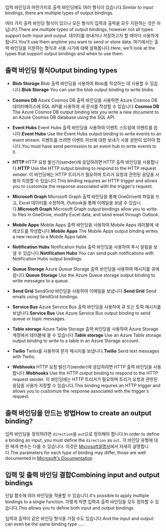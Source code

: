 <span data-ttu-id="a9570-101">입력 바인딩과 마찬가지로 출력 바인딩에도 여러 형식이 있습니다.</span><span class="sxs-lookup"><span data-stu-id="a9570-101">Similar to input bindings, there are multiple types of output bindings.</span></span>

<span data-ttu-id="a9570-102">여러 가지 출력 바인딩 형식이 있으나 모든 형식이 입력과 출력을 모두 지원하는 것은 아닙니다.</span><span class="sxs-lookup"><span data-stu-id="a9570-102">There are multiple types of output bindings, however not all types support both input and output.</span></span> <span data-ttu-id="a9570-103">데이터를 보내거나 저장하고자 할 때마다 사용하게 됩니다.</span><span class="sxs-lookup"><span data-stu-id="a9570-103">You'll use them anytime you want to send or store data.</span></span> <span data-ttu-id="a9570-104">여기에서는 출력 바인딩을 지원하는 형식과 사용 시기에 대해 살펴봅니다.</span><span class="sxs-lookup"><span data-stu-id="a9570-104">Here, we'll look at the types that support output bindings and when to use them.</span></span>

## <a name="output-binding-types"></a><span data-ttu-id="a9570-105">출력 바인딩 형식</span><span class="sxs-lookup"><span data-stu-id="a9570-105">Output binding types</span></span>

- <span data-ttu-id="a9570-106">**Blob Storage** Blob 출력 바인딩을 사용하여 Blob를 작성하는 데 사용할 수 있습니다.</span><span class="sxs-lookup"><span data-stu-id="a9570-106">**Blob Storage** You can use the blob output binding to write blobs.</span></span>

- <span data-ttu-id="a9570-107">**Cosmos DB** Azure Cosmos DB 출력 바인딩을 사용하면 Azure Cosmos DB 데이터베이스에 SQL API를 사용하여 새 문서를 작성할 수 있습니다.</span><span class="sxs-lookup"><span data-stu-id="a9570-107">**Cosmos DB** The Azure Cosmos DB output binding lets you write a new document to an Azure Cosmos DB database using the SQL API.</span></span>

- <span data-ttu-id="a9570-108">**Event Hubs** Event Hubs 출력 바인딩을 사용하여 이벤트 스트림에 이벤트를 씁니다.</span><span class="sxs-lookup"><span data-stu-id="a9570-108">**Event Hubs** Use the Event Hubs output binding to write events to an event stream.</span></span> <span data-ttu-id="a9570-109">이벤트를 쓰려면 이벤트 허브에 대한 보내기 사용 권한이 있어야 합니다.</span><span class="sxs-lookup"><span data-stu-id="a9570-109">You must have send permission to an event hub to write events to it.</span></span>

- <span data-ttu-id="a9570-110">**HTTP** HTTP 요청 발신기(sender)에 응답하려면 HTTP 출력 바인딩을 사용합니다.</span><span class="sxs-lookup"><span data-stu-id="a9570-110">**HTTP** Use the HTTP output binding to respond to the HTTP request sender.</span></span> <span data-ttu-id="a9570-111">이 바인딩에는 HTTP 트리거가 필요하며 트리거 요청과 관련된 응답을 사용자 지정할 수 있습니다.</span><span class="sxs-lookup"><span data-stu-id="a9570-111">This binding requires an HTTP trigger and allows you to customize the response associated with the trigger's request.</span></span>

- <span data-ttu-id="a9570-112">**Microsoft Graph** Microsoft Graph 출력 바인딩을 통해 OneDrive에 파일을 쓰고, Excel 데이터를 수정하며, Outlook을 통해 이메일을 보낼 수 있습니다.</span><span class="sxs-lookup"><span data-stu-id="a9570-112">**Microsoft Graph** Microsoft Graph output bindings allow you to write to files in OneDrive, modify Excel data, and send email through Outlook.</span></span>

- <span data-ttu-id="a9570-113">**Mobile Apps** Mobile Apps 출력 바인딩을 사용하여 Mobile Apps 테이블에 새 레코드를 작성합니다.</span><span class="sxs-lookup"><span data-stu-id="a9570-113">**Mobile Apps** The Mobile Apps output binding writes a new record to a Mobile Apps table.</span></span>

- <span data-ttu-id="a9570-114">**Notification Hubs** Notification Hubs 출력 바인딩을 사용하여 푸시 알림을 보낼 수 있습니다.</span><span class="sxs-lookup"><span data-stu-id="a9570-114">**Notification Hubs** You can send push notifications with Notification Hubs output bindings.</span></span>

- <span data-ttu-id="a9570-115">**Queue Storage** Azure Queue Storage 출력 바인딩을 사용하여 메시지를 큐에 씁니다.</span><span class="sxs-lookup"><span data-stu-id="a9570-115">**Queue Storage** Use the Azure Queue storage output binding to write messages to a queue.</span></span>

- <span data-ttu-id="a9570-116">**Send Grid** SendGrid 바인딩을 사용하여 이메일을 보냅니다.</span><span class="sxs-lookup"><span data-stu-id="a9570-116">**Send Grid** Send emails using SendGrid bindings.</span></span>

- <span data-ttu-id="a9570-117">**Service Bus** Azure Service Bus 출력 바인딩을 사용하여 큐 또는 토픽 메시지를 보냅니다.</span><span class="sxs-lookup"><span data-stu-id="a9570-117">**Service Bus** Use Azure Service Bus output binding to send queue or topic messages.</span></span>

- <span data-ttu-id="a9570-118">**Table storage** Azure Table Storage 출력 바인딩을 사용하여 Azure Storage 계정에서 테이블에 쓸 수 있습니다.</span><span class="sxs-lookup"><span data-stu-id="a9570-118">**Table storage** Use an Azure Table storage output binding to write to a table in an Azure Storage account.</span></span>

- <span data-ttu-id="a9570-119">**Twilio** Twilio를 사용하여 문자 메시지를 보냅니다.</span><span class="sxs-lookup"><span data-stu-id="a9570-119">**Twilio** Send text messages with Twilio.</span></span>

- <span data-ttu-id="a9570-120">**Webhooks** HTTP 요청 발신기(sender)에 응답하려면 HTTP 출력 바인딩을 사용합니다.</span><span class="sxs-lookup"><span data-stu-id="a9570-120">**Webhooks** Use the HTTP output binding to respond to the HTTP request sender.</span></span> <span data-ttu-id="a9570-121">이 바인딩에는 HTTP 트리거가 필요하며 트리거 요청과 관련된 응답을 사용자 지정할 수 있습니다.</span><span class="sxs-lookup"><span data-stu-id="a9570-121">This binding requires an HTTP trigger and allows you to customize the response associated with the trigger's request.</span></span>


## <a name="how-to-create-an-output-binding"></a><span data-ttu-id="a9570-122">출력 바인딩을 만드는 방법</span><span class="sxs-lookup"><span data-stu-id="a9570-122">How to create an output binding?</span></span>
<span data-ttu-id="a9570-123">입력 바인딩을 정의하려면 `direction`을 `out`으로 정의해야 합니다.</span><span class="sxs-lookup"><span data-stu-id="a9570-123">In order to define a binding an input, you must define the `direction` as `out`.</span></span>
<span data-ttu-id="a9570-124">각 바인딩 유형에 대한 매개 변수는 다를 수 있습니다. 이것은 [Microsoft설명서](https://docs.microsoft.com/azure/azure-functions/functions-triggers-bindings#supported-bindings)에서 자세히 설명합니다.</span><span class="sxs-lookup"><span data-stu-id="a9570-124">The parameters for each type of binding may differ, those are well documented in [Microsoft's Documentation](https://docs.microsoft.com/azure/azure-functions/functions-triggers-bindings#supported-bindings)</span></span>

## <a name="combining-input-and-output-bindings"></a><span data-ttu-id="a9570-125">입력 및 출력 바인딩 결합</span><span class="sxs-lookup"><span data-stu-id="a9570-125">Combining input and output bindings</span></span> 
<span data-ttu-id="a9570-126">단일 함수에 여러 바인딩을 적용할 수 있습니다.</span><span class="sxs-lookup"><span data-stu-id="a9570-126">it's possible to apply multiple bindings to a single function.</span></span> <span data-ttu-id="a9570-127">이렇게 하면 입력과 출력 바인딩을 모두 정의할 수 있습니다.</span><span class="sxs-lookup"><span data-stu-id="a9570-127">This allows you to define both input and output bindings.</span></span>

<span data-ttu-id="a9570-128">입력과 출력이 같은 바인딩 형식을 가질 수도 있습니다.</span><span class="sxs-lookup"><span data-stu-id="a9570-128">And the input and output can even be the same binding type .....</span></span>